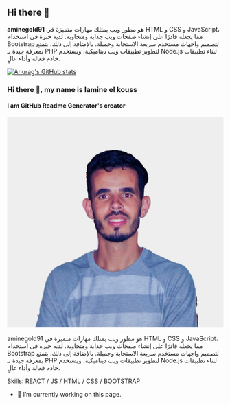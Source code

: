 ## Hi there 👋
**aminegold91** هو مطور ويب يمتلك مهارات متميزة في HTML و CSS و JavaScript، مما يجعله قادرًا على إنشاء صفحات ويب جذابة ومتجاوبة. لديه خبرة في استخدام Bootstrap لتصميم واجهات مستخدم سريعة الاستجابة وجميلة. بالإضافة إلى ذلك، يتمتع بمعرفة جيدة بـ PHP لتطوير تطبيقات ويب ديناميكية، ويستخدم Node.js لبناء تطبيقات خادم فعالة وأداء عالٍ.

[![Anurag's GitHub stats](https://github-readme-stats.vercel.app/api?username=aminegold91)](https://github.com/anuraghazra/github-readme-stats)


### Hi there 👋, my name is lamine el kouss
#### I am GitHub Readme Generator's creator
![I am GitHub Readme Generator's creator](https://raw.githubusercontent.com/aminegold91/Lamin-elkouss/refs/heads/main/20241104_123050.png)

aminegold91 هو مطور ويب يمتلك مهارات متميزة في HTML و CSS و JavaScript، مما يجعله قادرًا على إنشاء صفحات ويب جذابة ومتجاوبة. لديه خبرة في استخدام Bootstrap لتصميم واجهات مستخدم سريعة الاستجابة وجميلة. بالإضافة إلى ذلك، يتمتع بمعرفة جيدة بـ PHP لتطوير تطبيقات ويب ديناميكية، ويستخدم Node.js لبناء تطبيقات خادم فعالة وأداء عالٍ.

Skills:  REACT / JS / HTML / CSS / BOOTSTRAP

- 🔭 I’m currently working on this page. 




